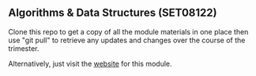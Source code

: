 ## Algorithms & Data Structures (SET08122)

Clone this repo to get a copy of all the module materials in one place then use "git pull" to retrieve any updates and changes over the course of the trimester.

Alternatively, just visit the <a href="https://siwells.github.io/SET08122/">website</a> for this module.
